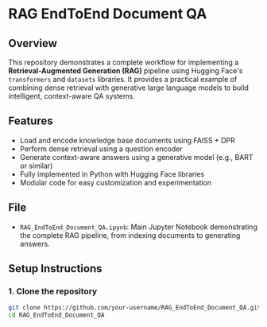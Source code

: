# RAG EndToEnd Document QA

## Overview

This repository demonstrates a complete workflow for implementing a **Retrieval-Augmented Generation (RAG)** pipeline using Hugging Face's `transformers` and `datasets` libraries. It provides a practical example of combining dense retrieval with generative large language models to build intelligent, context-aware QA systems.

## Features

- Load and encode knowledge base documents using FAISS + DPR
- Perform dense retrieval using a question encoder
- Generate context-aware answers using a generative model (e.g., BART or similar)
- Fully implemented in Python with Hugging Face libraries
- Modular code for easy customization and experimentation

## File

- `RAG_EndToEnd_Document_QA.ipynb`: Main Jupyter Notebook demonstrating the complete RAG pipeline, from indexing documents to generating answers.

## Setup Instructions

### 1. Clone the repository

```bash
git clone https://github.com/your-username/RAG_EndToEnd_Document_QA.git
cd RAG_EndToEnd_Document_QA
